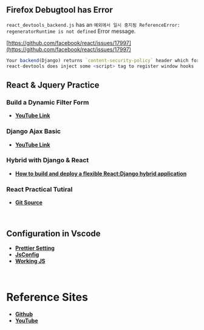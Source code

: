 ## Firefox Debugtool has Error

`react_devtools_backend.js` has an `예외에서 일시 중지됨 ReferenceError: regeneratorRuntime is not defined` Error message.

[https://github.com/facebook/react/issues/17997](https://github.com/facebook/react/issues/17997)

```r
Your backend(Django) returns `content-security-policy` header which forbids injecting inline scripts to the page
react-devtools does inject some <script> tag to register window hooks
```

## React & Jquery Practice

### Build a Dynamic Filter Form

- **[YouTube Link](https://www.youtube.com/playlist?list=PLLRM7ROnmA9EGO3TOlWLgrc46EhTgj1Ih)**

### Django Ajax Basic

- **[YouTube Link](https://www.youtube.com/playlist?list=PLLRM7ROnmA9EGO3TOlWLgrc46EhTgj1Ih)**

### Hybrid with Django & React

- **[How to build and deploy a flexible React:Django hybrid application](https://youtu.be/oPB1AsOEpX4)**

### React Practical Tutiral

- **[Git Source](https://github.com/gopinav/Practical-React)**

<br/>

## Configuration in Vscode

- **[Prettier Setting](https://prettier.io/docs/en/ignore.html)**
- **[JsConfig](https://code.visualstudio.com/docs/languages/jsconfig)**
- **[Working JS](https://code.visualstudio.com/docs/nodejs/working-with-javascript)**

<br/>

# Reference Sites

- **[Github](https://github.com/allieus/livecodingshow-catube)**
- **[YouTube](https://www.youtube.com/watch?v=12J8IHG17lM)**
